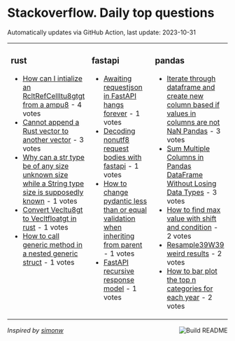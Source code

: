 # Stackoverflow. Daily top questions 

Automatically updates via GitHub Action, last update: <!-- date starts -->2023-10-31<!-- date ends -->


<table><tr><td valign="top" width="33%">

### rust
<!-- rust starts -->
* [How can I intialize an RcltRefCellltu8gtgt from a ampu8](https://stackoverflow.com/questions/77385871/how-can-i-intialize-an-rcrefcellu8-from-a-u8) - 4 votes
* [Cannot append a Rust vector to another vector](https://stackoverflow.com/questions/77387381/cannot-append-a-rust-vector-to-another-vector) - 3 votes
* [Why can a str type be of any size unknown size while a String type size is supposedly known](https://stackoverflow.com/questions/77394164/why-can-a-str-type-be-of-any-size-unknown-size-while-a-string-type-size-is) - 1 votes
* [Convert Vecltu8gt to Vecltfloatgt in rust](https://stackoverflow.com/questions/77388769/convert-vecu8-to-vecfloat-in-rust) - 1 votes
* [How to call generic method in a nested generic struct](https://stackoverflow.com/questions/77391862/how-to-call-generic-method-in-a-nested-generic-struct) - 1 votes
<!-- rust ends -->
</td><td valign="top" width="34%">


### fastapi
<!-- fastapi starts -->
* [Awaiting requestjson in FastAPI hangs forever](https://stackoverflow.com/questions/77394812/awaiting-request-json-in-fastapi-hangs-forever) - 1 votes
* [Decoding nonutf8 request bodies with fastapi](https://stackoverflow.com/questions/77397956/decoding-non-utf-8-request-bodies-with-fastapi) - 1 votes
* [How to change pydantic less than or equal validation when inheriting from parent](https://stackoverflow.com/questions/77397275/how-to-change-pydantic-less-than-or-equal-validation-when-inheriting-from-parent) - 1 votes
* [FastAPI recursive response model](https://stackoverflow.com/questions/77389209/fastapi-recursive-response-model) - 1 votes
<!-- fastapi ends -->
</td><td valign="top" width="34%">


### pandas
<!-- pandas starts -->
* [Iterate through dataframe and create new column based if values in columns are not NaN Pandas](https://stackoverflow.com/questions/77398359/iterate-through-dataframe-and-create-new-column-based-if-values-in-columns-are-n) - 3 votes
* [Sum Multiple Columns in Pandas DataFrame Without Losing Data Types](https://stackoverflow.com/questions/77396921/sum-multiple-columns-in-pandas-dataframe-without-losing-data-types) - 3 votes
* [How to find max value with shift and condition](https://stackoverflow.com/questions/77397723/how-to-find-max-value-with-shift-and-condition) - 2 votes
* [Resample39W39 weird results](https://stackoverflow.com/questions/77391383/resamplew-weird-results) - 2 votes
* [How to bar plot the top n categories for each year](https://stackoverflow.com/questions/77392627/how-to-bar-plot-the-top-n-categories-for-each-year) - 2 votes
<!-- pandas ends -->
</td></tr></table>

<a href="https://github.com/hp0404/hp0404/actions"><img src="https://github.com/hp0404/hp0404/workflows/Build%20README/badge.svg" align="right" alt="Build README"></a> <p>*Inspired by  [simonw](https://github.com/simonw/simonw)*</p>
